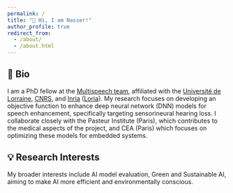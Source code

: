 ```yaml
---
permalink: /
title: "👋 Hi, I am Nasser!"
author_profile: true
redirect_from: 
  - /about/
  - /about.html
---
```


📝 Bio
---
I am a PhD fellow at the [Multispeech team](https://team.inria.fr/multispeech/), affiliated with the [Université de Lorraine](https://www.univ-lorraine.fr), [CNRS](https://www.centre-est.cnrs.fr/fr), and [Inria](https://www.inria.fr/fr/centre-inria-universite-lorraine) ([Loria](https://www.loria.fr/fr/)). My research focuses on developing an objective function to enhance deep neural network (DNN) models for speech enhancement, specifically targeting sensorineural hearing loss. I collaborate closely with the Pasteur Institute (Paris), which contributes to the medical aspects of the project, and CEA (Paris) which focuses on optimizing these models for embedded systems. 

💡 Research Interests
---
My broader interests include AI model evaluation, Green and Sustainable AI, aiming to make AI more efficient and environmentally conscious.